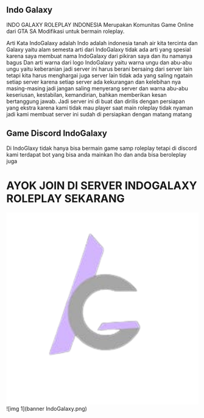## Indo Galaxy

INDO GALAXY ROLEPLAY INDONESIA Merupakan Komunitas Game Online dari GTA SA Modifikasi untuk bermain roleplay.

Arti Kata IndoGalaxy adalah Indo adalah indonesia tanah air kita tercinta dan Galaxy yaitu alam semesta arti dari IndoGalaxy tidak ada arti yang spesial karena saya membuat nama IndoGalaxy dari pikiran saya dan itu namanya bagus
Dan arti warna dari logo IndoGalaxy yaitu warna ungu dan abu-abu ungu yaitu keberanian jadi server ini harus berani bersaing dari server lain tetapi kita harus menghargai juga server lain tidak ada yang saling ngatain setiap server karena setiap server ada kekurangan dan kelebihan nya masing-masing jadi jangan saling menyerang server  dan warna abu-abu keseriusan, kestabilan, kemandirian, bahkan memberikan kesan bertanggung jawab. Jadi server ini di buat dan dirilis dengan persiapan yang ekstra karena kami tidak mau player saat main roleplay tidak nyaman jadi kami membuat server ini sudah di persiapkan dengan matang matang

## Game Discord IndoGalaxy
Di IndoGlaxy tidak hanya bisa bermain game samp roleplay tetapi di discord kami terdapat bot yang bisa anda mainkan lho dan anda bisa beroleplay juga

# AYOK JOIN DI SERVER INDOGALAXY ROLEPLAY SEKARANG
![img 1](ig3.png)
![img 1](banner IndoGalaxy.png)
